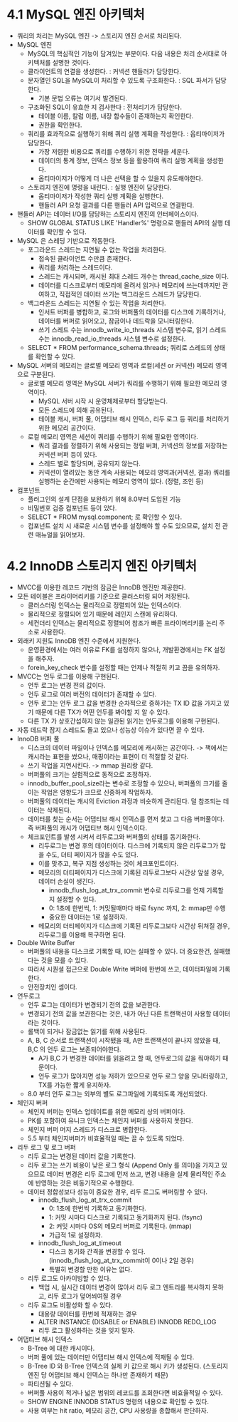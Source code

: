 # 4.1 MySQL 엔진 아키텍처

-   쿼리의 처리는 MySQL 엔진 -> 스토리지 엔진 순서로 처리된다.
-   MySQL 엔진
    -   MySQL의 핵심적인 기능이 담겨있는 부분이다. 다음 내용은 처리 순서대로 아키텍처를 설명한 것이다.
    -   클라이언트의 연결을 생성한다. : 커넥션 핸들러가 담당한다.
    -   문자열인 SQL을 MySQL이 처리할 수 있도록 구조화한다. : SQL 파서가 담당한다.
        -   기본 문법 오류는 여기서 발견된다.
    -   구조화된 SQL이 유효한 지 검사한다 : 전처리기가 담당한다.
        -   테이블 이름, 칼럼 이름, 내장 함수들이 존재하는지 확인한다.
        -   권한을 확인한다.
    -   쿼리를 효과적으로 실행하기 위해 쿼리 실행 계획을 작성한다. : 옵티마이저가 담당한다.
        -   가장 저렴한 비용으로 쿼리를 수행하기 위한 전략을 세운다.
        -   데이터의 통계 정보, 인덱스 정보 등을 활용하여 쿼리 실행 계획을 생성한다.
        -   옵티마이저가 어떻게 더 나은 선택을 할 수 있을지 유도해야한다.
    -   스토리지 엔진에 명령을 내린다. : 실행 엔진이 담당한다.
        -   옵티마이저가 작성한 쿼리 실행 계획을 실행한다.
        -   핸들러 API 요청 결과를 다른 핸들러 API 입력으로 연결한다.
-   핸들러 API는 데이터 I/O를 담당하는 스토리지 엔진의 인터페이스이다.
    -   SHOW GLOBAL STATUS LIKE 'Handler%' 명령으로 핸들러 API의 실행 데이터를 확인할 수 있다.
-   MySQL 은 스레딩 기반으로 작동한다.
    -   포그라운드 스레드는 지연될 수 없는 작업을 처리한다.
        -   접속된 클라이언트 수만큼 존재한다.
        -   쿼리를 처리하는 스레드이다.
        -   스레드는 캐시되며, 캐시된 최대 스레드 개수는 thread\_cache\_size 이다.
        -   데이터를 디스크로부터 메모리에 올려서 읽거나 메모리에 쓰는데까지만 관여하고, 직접적인 데이터 쓰기는 백그라운드 스레드가 담당한다.
    -   백그라운드 스레드는 지연될 수 있는 작업을 처리한다.
        -   인서트 버퍼를 병합하고, 로그와 버퍼풀의 데이터를 디스크에 기록하거나, 데이터를 버퍼로 읽어오고, 잠금이나 데드락을 모니터링한다.
        -   쓰기 스레드 수는 innodb\_write\_io\_threads 시스템 변수로, 읽기 스레드 수는 innodb\_read\_io\_threads 시스템 변수로 설정한다.
    -   SELECT \* FROM performance\_schema.threads; 쿼리로 스레드의 상태를 확인할 수 있다.
-   MySQL 서버의 메모리는 글로벌 메모리 영역과 로컬(세션 or 커넥션) 메모리 영역으로 구분된다.
    -   글로벌 메모리 영역은 MySQL 서버가 쿼리를 수행하기 위해 필요한 메모리 영역이다.
        -   MySQL 서버 시작 시 운영체제로부터 할당받는다.
        -   모든 스레드에 의해 공유된다.
        -   테이블 캐시, 버퍼 풀, 어댑티브 해시 인덱스, 리두 로그 등 쿼리를 처리하기 위한 메모리 공간이다.
    -   로컬 메모리 영역은 세션이 쿼리를 수행하기 위해 필요한 영역이다.
        -   쿼리 결과를 정렬하기 위해 사용되는 정럴 버펴, 커넥션의 정보를 저장하는 커넥션 버퍼 등이 있다.
        -   스레드 별로 할당되며, 공유되지 않는다.
        -   커넥션이 열려있는 동안 계속 사용되는 메모리 영역과(커넥션, 결과) 쿼리를 실행하는 순간에만 사용되는 메모리 영역이 있다. (정렬, 조인 등)
-   컴포넌트
    -   플러그인의 설계 단점을 보완하기 위해 8.0부터 도입된 기능
    -   비밀번호 검증 컴포넌트 등이 있다.
    -   SELECT \* FROM mysql.component; 로 확인할 수 있다.
    -   컴포넌트 설치 시 새로운 시스템 변수를 설정해야 할 수도 있으므로, 설치 전 관련 매뉴얼을 읽어보자.

# 4.2 InnoDB 스토리지 엔진 아키텍처

-   MVCC를 이용한 레코드 기반의 잠금은 InnoDB 엔진만 제공한다.
-   모든 테이블은 프라이머리키를 기준으로 클러스터링 되어 저장된다.
    -   클러스터링 인덱스는 물리적으로 정렬되어 있는 인덱스이다.
    -   물리적으로 정렬되어 있기 때문에 레인지 스캔에 유리하다.
    -   세컨더리 인덱스는 물리적으로 정렬되어 참조가 빠른 프라이머리키를 논리 주소로 사용한다.
-   외래키 지원도 InnoDB 엔진 수준에서 지원한다.
    -   운영환경에서는 여러 이유로 FK를 설정하지 않으나, 개발환경에서는 FK 설정을 해주자.
    -   forein\_key\_check 변수를 설정할 때는 언제나 적절히 키고 끔을 유의하자.
-   MVCC는 언두 로그를 이용해 구현된다.
    -   언두 로그는 변경 전의 값이다.
    -   언두 로그로 여러 버전의 데이터가 존재할 수 있다.
    -   언두 로그는 언두 로그 값을 변경한 순차적으로 증하가는 TX ID 값을 가지고 있기 때문에 다른 TX가 어떤 언두를 봐야할 지 알 수 있다.
    -   다른 TX 가 상호간섭하지 않는 일관된 읽기는 언두로그를 이용해 구현된다.
-   자동 데드락 잠지 스레드도 돌고 있으나 성능상 이슈가 있다면 끌 수 있다.
-   InnoDB 버퍼 풀
    -   디스크의 데이터 파일이나 인덱스를 메모리에 캐시하는 공간이다. -> 책에서는 캐시라는 표현을 썼으나, 매핑이라는 표현이 더 적절할 것 같다.
    -   쓰기 작업을 지연시킨다. -> mmap 원리랑 같다.
    -   버퍼풀의 크기는 실험적으로 동적으로 조정하자.
    -   innodb\_buffer\_pool\_size라는 변수로 조정할 수 있으나, 버퍼풀의 크기를 줄이는 작업은 영향도가 크므로 신중하게 작업하자.
    -   버퍼풀의 데이터는 캐시의 Eviction 과정과 비슷하게 관리된다. 덜 참조되는 데이터는 삭제된다.
    -   데이터를 찾는 순서는 어댑티브 해시 인덱스를 먼저 찾고 그 다음 버퍼풀이다. 즉 버퍼풀의 캐시가 어댑티브 해시 인덱스이다.
    -   체크포인트를 발생 시켜서 리두로그와 버퍼풀의 상태를 동기화한다.
        -   리두로그는 변경 후의 데이터이다. 디스크에 기록되지 않은 리두로그가 많을 수도, 더티 페이지가 많을 수도 있다.
        -   이를 맞추고, 복구 지점 생성하는 것이 체크포인트이다.
        -   메모리의 더티페이지가 디스크에 기록된 리두로그보다 시간상 앞설 경우, 데이터 손실이 생긴다.
            -   innodb\_flush\_log\_at\_trx\_commit 변수로 리두로그를 언제 기록할 지 설정할 수 있다.
            -   0: 1초에 한번씩, 1: 커밋될때마다 바로 fsync 까지, 2: mmap만 수행
            -   중요한 데이터는 1로 설정하자.
        -   메모리의 더티페이지가 디스크에 기록된 리두로그보다 시간상 뒤쳐질 경우, 리두로그를 이용해 복구하면 된다.
-   Double Write Buffer
    -   버퍼풀의 내용을 디스크로 기록할 때, IO는 실패할 수 있다. 더 중요한건, 실패했다는 것을 모를 수 있다.
    -   따라서 시퀀셜 접근으로 Double Write 버퍼에 한번에 쓰고, 데이터파일에 기록한다.
    -   안전장치인 셈이다.
-   언두로그
    -   언두 로그는 데이터가 변경되기 전의 값을 보관한다.
    -   변경되기 전의 값을 보관한다는 것은, 내가 아닌 다른 트랜잭션이 사용할 데이터라는 것이다.
    -   롤백이 되거나 잠금없는 읽기를 위해 사용된다.
    -   A, B, C 순서로 트랜잭션이 시작됐을 때, A만 트랜잭션이 끝나지 않았을 때, B,C 의 언두 로그는 보존되어야한다.
        -   A가 B,C 가 변경한 데이터를 읽을려고 할 때, 언두로그의 값을 줘야하기 때문이다.
        -   언두 로그가 많아지면 성능 저하가 있으므로 언두 로그 양을 모니터링하고, TX를 가능한 짧게 유지하자.
    -   8.0 부터 언두 로그는 외부의 별도 로그파일에 기록되도록 개선되었다.
-   체인지 버퍼
    -   체인지 버퍼는 인덱스 업데이트를 위한 메모리 상의 버퍼이다.
    -   PK를 포함하여 유니크 인덱스는 체인지 버퍼를 사용하지 못한다.
    -   체인지 버퍼 머지 스레드가 디스크로 병합한다.
    -   5.5 부터 체인지버퍼가 비효율적일 때는 끌 수 있도록 되었다.
-   리두 로그 및 로그 버퍼
    -   리두 로그는 변경된 데이터 값을 기록한다.
    -   리두 로그는 쓰기 비용이 낮은 로그 형식 (Append Only 를 의미)을 가지고 있으므로 데이터 변경은 리두 로그에 먼저 쓰고, 변경 내용을 실제 물리적인 주소에 반영하는 것은 비동기적으로 수행한다.
    -   데이터 정합성보다 성능이 중요한 경우, 리두 로그도 버퍼링할 수 있다.
        -   innodb\_flush\_log\_at\_trx\_commit
            -   0: 1초에 한번씩 기록하고 동기화한다.
            -   1: 커밋 시마다 디스크로 기록되고 동기화까지 된다. (fsync)
            -   2: 커밋 시마다 OS의 메모리 버퍼로 기록된다. (mmap)
            -   가급적 1로 설정하자.
        -   innodb\_flush\_log\_at\_timeout
            -   디스크 동기화 간격을 변경할 수 있다. (innodb\_flush\_log\_at\_trx\_commit이 0이나 2일 경우)
            -   특별히 변경할 만한 이유는 없다.
    -   리두 로그도 아카이빙할 수 있다.
        -   백업 시, 실시간 데이터 변경이 많아서 리두 로그 엔트리를 복사하지 못하고, 리두 로그가 덮어씌여질 경우
    -   리두 로그도 비활성화 할 수 있다.
        -   대용량 데이터를 한번에 적재하는 경우
        -   ALTER INSTANCE (DISABLE or ENABLE) INNODB REDO\_LOG
        -   리두 로그 활성화하는 것을 잊지 말자.
-   어댑티브 해시 인덱스
    -   B-Tree 에 대한 캐시이다.
    -   버퍼 풀에 있는 데이터만 어댑티브 해시 인덱스에 적재될 수 있다.
    -   B-Tree ID 와 B-Tree 인덱스의 실제 키 값으로 해시 키가 생성된다. (스토리지 엔진 당 어댑티브 해시 인덱스는 하나만 존재하기 때문)
    -   파티션될 수 있다.
    -   버퍼풀 사용이 적거나 넓은 범위의 레코드를 조회한다면 비효율적일 수 있다.
    -   SHOW ENGINE INNODB STATUS 명령의 내용으로 확인할 수 있다.
    -   사용 여부는 hit ratio, 메모리 공간, CPU 사용량을 종합해서 판단하자.